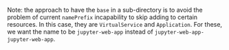 Note: the approach to have the `base` in a sub-directory is to avoid the problem of current `namePrefix` incapability to skip adding to certain resources. In this case, they are `VirtualService` and `Application`. For these, we want the name to be `jupyter-web-app` instead of `jupyter-web-app-jupyter-web-app`.
